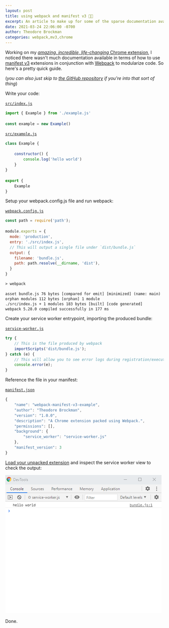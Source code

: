 ```yaml
---
layout: post
title: using webpack and manifest v3 👨‍💻
excerpt: An article to make up for some of the sparse documentation available on the internet.
date: 2021-03-24 22:06:00 -0700
author: Theodore Brockman
categories: webpack,mv3,chrome
---
```

Working on my [*amazing, incredible, life-changing* Chrome extension](https://chrome.google.com/webstore/detail/prune/gblddboefgbljpngfhgekbpoigikbenh), I noticed there wasn't much documentation available in terms of how to use [manifest v3](https://developer.chrome.com/docs/extensions/mv3/intro/) extensions in conjunction with [Webpack](https://webpack.js.org/) to modularize code. So here's a pretty quick guide.

(*you can also just skip to [the GitHub repository](https://github.com/tbrockman/webpack-manifest-v3-example) if you're into that sort of thing*)

Write your code:

[`src/index.js`](https://github.com/tbrockman/webpack-manifest-v3-example/blob/master/src/index.js)
```javascript
import { Example } from './example.js'

const example = new Example()
```

[`src/example.js`](https://github.com/tbrockman/webpack-manifest-v3-example/blob/master/src/example.js)
```javascript
class Example {

    constructor() {
        console.log('hello world')
    }
}

export {
    Example
}
```

Setup your webpack.config.js file and run webpack:

[`webpack.config.js`](https://github.com/tbrockman/webpack-manifest-v3-example/blob/master/webpack.config.js)
```javascript
const path = require('path');

module.exports = {
  mode: 'production',
  entry: './src/index.js',
  // This will output a single file under `dist/bundle.js`
  output: {
    filename: 'bundle.js',
    path: path.resolve(__dirname, 'dist'),
  }
}
```

```shell
> webpack

asset bundle.js 76 bytes [compared for emit] [minimized] (name: main)
orphan modules 112 bytes [orphan] 1 module
./src/index.js + 1 modules 183 bytes [built] [code generated]
webpack 5.28.0 compiled successfully in 177 ms
```

Create your service worker entrypoint, importing the produced bundle:

[`service-worker.js`](https://github.com/tbrockman/webpack-manifest-v3-example/blob/master/service-worker.js)
```javascript
try {
    // This is the file produced by webpack
    importScripts('dist/bundle.js');
} catch (e) {
    // This will allow you to see error logs during registration/execution
    console.error(e);
}
```

Reference the file in your manifest:

[`manifest.json`](https://github.com/tbrockman/webpack-manifest-v3-example/blob/master/manifest.json)
```javascript
{
    "name": "webpack-manifest-v3-example",
    "author": "Theodore Brockman",
    "version": "1.0.0",
    "description": "A Chrome extension packed using Webpack.",
    "permissions": [],
    "background": {
        "service_worker": "service-worker.js"
    },
    "manifest_version": 3
}
```

[Load your unpacked extension](chrome://extensions/) and inspect the service worker view to check the output:

![](/assets/img/webpack_manifest_console_output.png)

Done. 